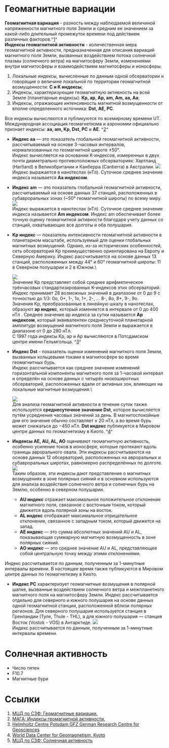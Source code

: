 # Геомагнитные вариации

**Геомагнитная вариация** - разность между наблюдаемой величиной напряженности магнитного поля Земли и средним ее значением за какой-либо длительный промежуток времени под действием различных факторов.^[1](http://www.wdcb.ru/stp/geomag/geomagnetic_variations.ru.html)^\
**Индексы геомагнитной активности** - количественная мера геомагнитной активности, предназначенная для описания вариаций магнитного поля Земли, вызванных воздействием потока солнечной плазмы (солнечного ветра) на магнитосферу Земли, изменениями внутри магнитосферы и взаимодействием магнитосферы и ионосферы.

1.  Локальные индексы, вычисленные по данным одной обсерватории и говорящие о величине локальной по территории геомагнитной возмущенности: **С и K индексы**;
2.  Индексы, характеризующие геомагнитную активность на всей Земле (планетарные индексы): **Кp, ар, Ар, аm, Am, aa, Aa**;
3.  Индексы, отражающие интенсивность магнитной возмущенности от вполне определенного источника: **Dst, AЕ, РС**.

Все индексы вычисляются и публикуются по всемирному времени UT. Международная ассоциация геомагнетизма и аэрономии официально признает индексы: **aa, am, Kp, Dst, PC** и **AE**.
^[2](https://isgi.unistra.fr/geomagnetic_indices.php)^

-   **Индекс aa** — это показатель глобальной геомагнитной активности, рассчитываемый на основе 3-часовых интервалов, нормализованных по геомагнитной широте ±50°.\
    Индекс вычисляется на основании K-индексов, измеренных в двух почти диаметрально противоположных обсерваториях: Хартланд (Hartland) в Великобритании и Канберра (Canberra) в Австралии.
    ![](data/help/Обсерватории_aa.png)\
    Индекс выражается в нанотеслах (нТл).
    Суточное среднее значение индекса называется **Aa индексом**.

-   **Индекс am** — это показатель глобальной геомагнитной активности, рассчитываемый на основе данных 37 станций, расположенных в субавроральных зонах (\~50° геомагнитной широты) по всему миру.
    ![](data/help/Обсерватории_am.png)\
    Индекс выражается в нанотеслах (нТл).
    Суточное среднее значение индекса называется **Am индексом**. Индекс am обеспечивает более точную оценку геомагнитной активности благодаря учету данных со станций, охватывающих все долготы и оба полушария.

-   **Kp индекс** — показатель интенсивности геомагнитной активности в планетарном масштабе, используемый для оценки глобальных магнитных возмущений.
    Однако, из-за исторических особенностей, сеть обсерваторий Kp преимущественно ориентирована на Европу и Северную Америку.
    Индекс рассчитывается на основе данных 13 станций, расположенных между 44° и 60° геомагнитной широты: 11 в Северном полушарии и 2 в Южном.\

    ![](data/help/Обсерватории_Kp.png)\
    Значение Kp представляет собой среднее арифметическое трёхчасовых стандартизированных K-индексов этих обсерваторий.
    Индекс принимает 28 возможных значений в диапазоне от 0 до 9 с точностью до 1/3: 0о, 0+, 1-, 1о, 1+, 2-, … 8-, 8o, 8+, 9-, 9о.\
    Значения Kp, преобразованные в линейную шкалу в нанотеслах, образуют **ap индекс**, который изменяется в интервале от 0 до 400 нТл .
    Среднее значение ap индекса за сутки называется **Ap индексом**, который эквивалентен среднесуточной планетарной амплитуде возмущений магнитного поля Земли и выражается в диапазоне от 0 до 280 нТл.\
    С 1997 года индексы Kp, ap и Ap вычисляются в Потсдамском центре имени Гельмгольца.
    ^[3](https://kp.gfz-potsdam.de/en/data)^

-   **Индекс Dst** - показатель оценки изменений магнитного поля Земли, вызванных кольцевыми токами в магнитосфере во время геомагнитных бурь.\
    Индекс рассчитывается как среднее значение изменений горизонтальной компоненты магнитного поля за 1-часовой интервал и определён на основе данных с четырёх низкоширотных обсерваторий, расположенных вдали от активных зон, влияющих на локальные магнитные возмущения.\

    ![](data/help/Обсерватории_Dst.png)\
    Для анализа геомагнитной активности в течение суток также используется **среднесуточное значение Dst**, которое вычисляется путём усреднения часовых значений за день.
    В магнитоспокойные дни его значение обычно составляет ± 20 нТл, а во время бурь может снижаться до −450 нТл.
    **Dst индекс** публикуется в Мировом центре данных по геомагнетизму в Киото.
    ^[4](https://wdc.kugi.kyoto-u.ac.jp/dstae/index.html)^

-   **Индексы AE, AU, AL, AO** оценивают геомагнитную активность, особенно усиление токов в ионосфере, которые протекают вдоль границы аврорального овала.
    Эти индексы рассчитываются на основе данных 12 обсерваторий, расположенных на авроральных и субавроральных широтах, равномерно распределённых по долготе.
    ![](data/help/Обсерватории_AE.png)\
    Таким образом, эти индексы дают представление о магнитных возмущениях в зоне полярных сияний и в основном используются для анализа воздействия солнечного ветра и солнечных бурь на Землю, особенно в северном полушарии.

    -   **AU индекс** отражает максимальное положительное отклонение магнитного поля, связанное с восточным током, который движется вдоль полярной зоны на восток.
    -   **AL индекс** отображает максимальное отрицательное отклонение, связанное с западным током, который движется на запад.
    -   **AE индекс** — это сумма абсолютных значений AU и AL, показывающая суммарную магнитную возмущенность в зоне полярных сияний.
    -   **AO индекс** — это среднее значение AU и AL, представляющее собой центральную точку между этими отклонениями.

Индекс рассчитывается по данным, полученным за 1-минутные интервалы времени.
В настоящее время также публикуются в Мировом центре данных по геомагнетизму в Киото.

-   **Индекс PC** характеризует геомагнитные возмущения в полярной шапке, вызванные воздействием солнечного ветра и межпланетного магнитного поля на магнитосферу Земли. Индекс рассчитывается отдельно для северного и южного полушария на основе данных одной геомагнитной станции, расположенной вблизи полярных регионов. Для северного полушария используется станция в Гренландии (Туле, Thule - THL), а для южного полушария — станция Восток (Vostok - VOS) в Антарктиде. ![](data/help/Обсерватории_PC.png)\
    Индекс рассчитывается по данным, полученным за 1-минутные интервалы времени.

# Солнечная активность

-   Число пятен
-   F10.7
-   Магнитные бури

# Ссылки

1.  [МЦД по СЗФ: Геомагнитные вариации.](http://www.wdcb.ru/stp/geomag/geomagnetic_variations.ru.html)
2.  [МАГА: Индексы геомагнитной активности.](https://isgi.unistra.fr/geomagnetic_indices.php)
3.  [Helmholtz Centre Potsdam GFZ German Research Centre for Geosciences](https://kp.gfz-potsdam.de/en/data)
4.  [World Data Center for Geomagnetism, Kyoto](https://wdc.kugi.kyoto-u.ac.jp/dstae/index.html)
5.  [МЦД по СЗФ: Солнечная активность](http://www.wdcb.ru/stp/solar/solar_activity.ru.html)
